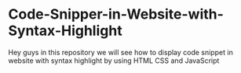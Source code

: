 # Code-Snipper-in-Website-with-Syntax-Highlight
Hey guys in this repository we will see how to display code snippet in website with syntax highlight by using HTML CSS and JavaScript
